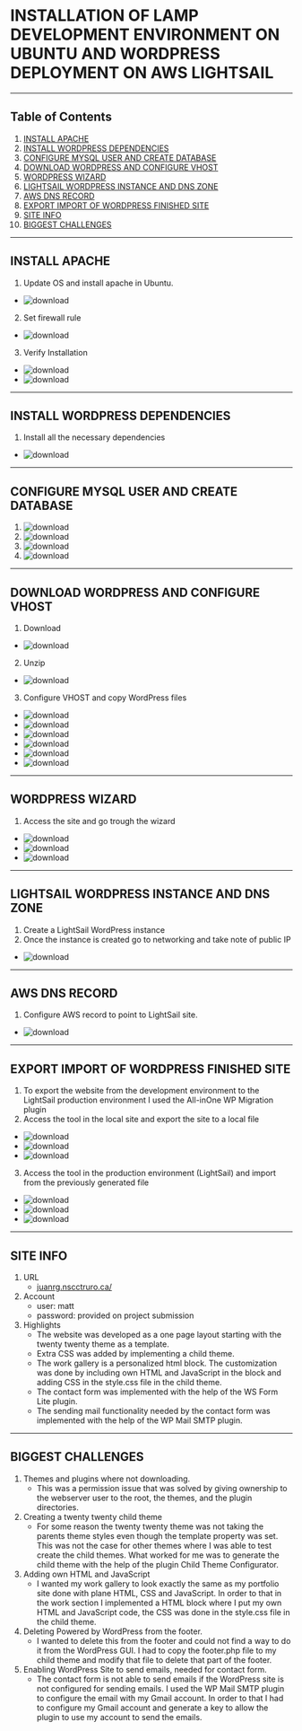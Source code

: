 # INSTALLATION OF LAMP DEVELOPMENT ENVIRONMENT ON UBUNTU AND WORDPRESS DEPLOYMENT ON AWS LIGHTSAIL

---
## Table of Contents
1. [INSTALL APACHE](#install-apache)
2. [INSTALL WORDPRESS DEPENDENCIES](#install-wordpress-dependencies)
3. [CONFIGURE MYSQL USER AND CREATE DATABASE](#configure-mysql-user-and-create-database)
4. [DOWNLOAD WORDPRESS AND CONFIGURE VHOST](#download-wordpress-and-configure-vhost)
5. [WORDPRESS WIZARD](#wordpress-wizard)
6. [LIGHTSAIL WORDPRESS INSTANCE AND DNS ZONE](#lightsail-wordpress-instance-and-dns-zone)
7. [AWS DNS RECORD](#aws-dns-record)
8. [EXPORT IMPORT OF WORDPRESS FINISHED SITE](#export-import-of-wordpress-finished-site)
9. [SITE INFO](#site-info)
10. [BIGGEST CHALLENGES](#biggest-challenges)


---
## INSTALL APACHE
1. Update OS and install apache in Ubuntu.
- ![download](/images/1.png)
2. Set firewall rule
- ![download](/images/2.png)
3. Verify Installation
- ![download](/images/3.png)
- ![download](/images/4.png)

---
## INSTALL WORDPRESS DEPENDENCIES
1. Install all the necessary dependencies
- ![download](/images/5.png)

---
## CONFIGURE MYSQL USER AND CREATE DATABASE
1.  ![download](/images/6.png)
2.  ![download](/images/7.png)
3.  ![download](/images/8.png)
4.  ![download](/images/9.png)

---
## DOWNLOAD WORDPRESS AND CONFIGURE VHOST
1.  Download
- ![download](/images/10.png)
2.  Unzip
- ![download](/images/11.png)
3.  Configure VHOST and copy WordPress files
- ![download](/images/12.png)
- ![download](/images/13.png)
- ![download](/images/14.png)
- ![download](/images/15.png)
- ![download](/images/16.png)
- ![download](/images/17.png)
---
## WORDPRESS WIZARD
1.  Access the site and go trough the wizard
- ![download](/images/18.png)
- ![download](/images/19.png)
- ![download](/images/20.png)
---
## LIGHTSAIL WORDPRESS INSTANCE AND DNS ZONE
1.  Create a LightSail WordPress instance
2.  Once the instance is created go to networking and take note of public IP
- ![download](/images/21.png)

---
## AWS DNS RECORD
1.  Configure AWS record to point to LightSail site.
- ![download](/images/24.png)

---
## EXPORT IMPORT OF WORDPRESS FINISHED SITE
1.  To export the website from the development environment to the LightSail production environment I used the All-inOne WP Migration plugin
2.  Access the tool in the local site and export the site to a local file
- ![download](/images/25.png)
- ![download](/images/26.png)
- ![download](/images/27.png)
3.  Access the tool in the production environment (LightSail) and import from the previously generated file
- ![download](/images/28.png)
- ![download](/images/29.png)
- ![download](/images/30.png)

---
## SITE INFO
1.  URL
    -  [juanrg.nscctruro.ca/](http://juanrg.nscctruro.ca/) 
2.  Account
    -  user: matt
    -  password:  provided on project submission
3.  Highlights
    - The website was developed as a one page layout starting with the twenty twenty theme as a template.
    -  Extra CSS was added by implementing a child theme.
    - The work gallery is a personalized html block.  The customization was done by including own HTML and JavaScript in the block and adding CSS in the style.css file in the child theme.
    -  The contact form was implemented with the help of the WS Form Lite plugin.
    -  The sending mail functionality needed by the contact form was implemented with the help of the WP Mail SMTP plugin.
 
---
## BIGGEST CHALLENGES

1.  Themes and plugins where not downloading.
    -  This was a permission issue that was solved by giving ownership to the webserver user to the root, the themes, and the plugin directories.
2.  Creating a twenty twenty child theme
    -  For some reason the twenty twenty theme was not taking the parents theme styles even though the template property was set.  This was not the case for other themes where I was able to test create the child themes.  What worked for me was to generate the child theme with the help of the plugin Child Theme Configurator.
3.  Adding own HTML and JavaScript
    -  I wanted my work gallery to look exactly the same as my portfolio site done with plane HTML, CSS and JavaScript.  In order to that in the work section I implemented a HTML block where I put my own HTML and JavaScript code, the CSS was done in the style.css file in the child theme.
4.  Deleting Powered by WordPress from the footer.
    -  I wanted to delete this from the footer and could not find a way to do it from the WordPress GUI.  I had to copy the footer.php file to my child theme and modify that file to delete that part of the footer.
5.  Enabling WordPress Site to send emails, needed for contact form.
    -  The contact form is not able to send emails if the WordPress site is not configured for sending emails.  I used the WP Mail SMTP plugin to configure the email with my Gmail account.  In order to that I had to configure my Gmail account and generate a key to allow the plugin to use my account to send the emails.
